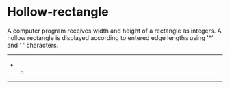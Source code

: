 # Hollow-rectangle
A computer program receives width and height of a rectangle as integers. 
A hollow rectangle is displayed according to entered edge lengths using '*' and ' ' characters.
***** 
*   * 
*****
